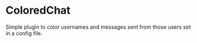 # ColoredChat
Simple plugin to color usernames and messages sent from those users set in a config file.
